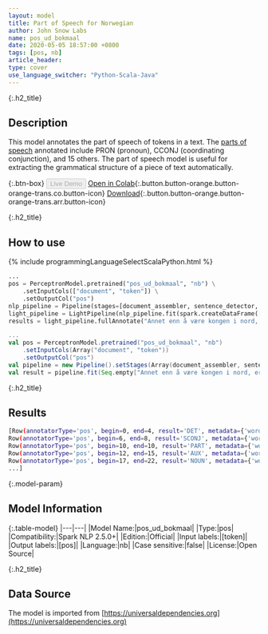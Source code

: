 ```yaml
---
layout: model
title: Part of Speech for Norwegian
author: John Snow Labs
name: pos_ud_bokmaal
date: 2020-05-05 18:57:00 +0800
tags: [pos, nb]
article_header:
type: cover
use_language_switcher: "Python-Scala-Java"
---
```


{:.h2_title}
## Description
This model annotates the part of speech of tokens in a text. The [parts of speech](https://universaldependencies.org/u/pos/) annotated include PRON (pronoun), CCONJ (coordinating conjunction), and 15 others. The part of speech model is useful for extracting the grammatical structure of a piece of text automatically.

{:.btn-box}
<button class="button button-orange" disabled>Live Demo</button>
[Open in Colab](https://github.com/JohnSnowLabs/spark-nlp-workshop/blob/2da56c087da53a2fac1d51774d49939e05418e57/tutorials/Certification_Trainings/Public/6.Playground_DataFrames.ipynb){:.button.button-orange.button-orange-trans.co.button-icon}
[Download](https://s3.amazonaws.com/auxdata.johnsnowlabs.com/public/models/pos_ud_bokmaal_nb_2.5.0_2.4_1588693881973.zip){:.button.button-orange.button-orange-trans.arr.button-icon}

{:.h2_title}
## How to use 

<div class="tabs-box" markdown="1">

{% include programmingLanguageSelectScalaPython.html %}

```python
...
pos = PerceptronModel.pretrained("pos_ud_bokmaal", "nb") \
    .setInputCols(["document", "token"]) \
    .setOutputCol("pos")
nlp_pipeline = Pipeline(stages=[document_assembler, sentence_detector, tokenizer, pos])
light_pipeline = LightPipeline(nlp_pipeline.fit(spark.createDataFrame([['']]).toDF("text")))
results = light_pipeline.fullAnnotate("Annet enn å være kongen i nord, er John Snow en engelsk lege og en leder innen utvikling av anestesi og medisinsk hygiene.")
```

```scala
...
val pos = PerceptronModel.pretrained("pos_ud_bokmaal", "nb")
    .setInputCols(Array("document", "token"))
    .setOutputCol("pos")
val pipeline = new Pipeline().setStages(Array(document_assembler, sentence_detector, tokenizer, pos))
val result = pipeline.fit(Seq.empty["Annet enn å være kongen i nord, er John Snow en engelsk lege og en leder innen utvikling av anestesi og medisinsk hygiene."].toDS.toDF("text")).transform(data)
```

{:.h2_title}
## Results

```bash
[Row(annotatorType='pos', begin=0, end=4, result='DET', metadata={'word': 'Annet'}, embeddings=[]),
Row(annotatorType='pos', begin=6, end=8, result='SCONJ', metadata={'word': 'enn'}, embeddings=[]),
Row(annotatorType='pos', begin=10, end=10, result='PART', metadata={'word': 'å'}, embeddings=[]),
Row(annotatorType='pos', begin=12, end=15, result='AUX', metadata={'word': 'være'}, embeddings=[]),
Row(annotatorType='pos', begin=17, end=22, result='NOUN', metadata={'word': 'kongen'}, embeddings=[]),
...]
```

{:.model-param}
## Model Information

{:.table-model}
|---|---|
|Model Name:|pos_ud_bokmaal|
|Type:|pos|
|Compatibility:|Spark NLP 2.5.0+|
|Edition:|Official|
|Input labels:|[token]|
|Output labels:|[pos]|
|Language:|nb|
|Case sensitive:|false|
|License:|Open Source|

{:.h2_title}
## Data Source
The model is imported from [https://universaldependencies.org](https://universaldependencies.org)